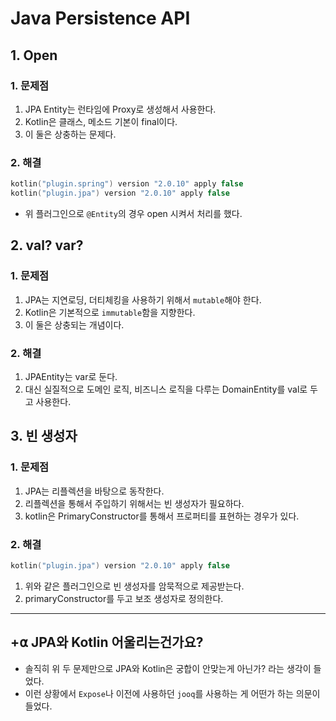 # Java Persistence API

## 1. Open
### 1. 문제점
1. JPA Entity는 런타임에 Proxy로 생성해서 사용한다.
2. Kotlin은 클래스, 메소드 기본이 final이다.
3. 이 둘은 상충하는 문제다.
### 2. 해결
```kotlin
kotlin("plugin.spring") version "2.0.10" apply false
kotlin("plugin.jpa") version "2.0.10" apply false
```
- 위 플러그인으로 `@Entity`의 경우 open 시켜서 처리를 했다.


## 2. val? var?
### 1. 문제점
1. JPA는 지연로딩, 더티체킹을 사용하기 위해서 `mutable`해야 한다.
2. Kotlin은 기본적으로 `immutable`함을 지향한다.
3. 이 둘은 상충되는 개념이다.
### 2. 해결
1. JPAEntity는 var로 둔다.
2. 대신 실질적으로 도메인 로직, 비즈니스 로직을 다루는 DomainEntity를 val로 두고 사용한다.

## 3. 빈 생성자
### 1. 문제점
1. JPA는 리플렉션을 바탕으로 동작한다.
2. 리플렉션을 통해서 주입하기 위해서는 빈 생성자가 필요하다.
3. kotlin은 PrimaryConstructor를 통해서 프로퍼티를 표현하는 경우가 있다.

### 2. 해결
```kotlin
kotlin("plugin.jpa") version "2.0.10" apply false
```
1. 위와 같은 플러그인으로 빈 생성자를 암묵적으로 제공받는다.
2. primaryConstructor를 두고 보조 생성자로 정의한다.

----
## +⍺ JPA와 Kotlin 어울리는건가요?
- 솔직히 위 두 문제만으로 JPA와 Kotlin은 궁합이 안맞는게 아닌가? 라는 생각이 들었다.
- 이런 상황에서 `Expose`나 이전에 사용하던 `jooq`를 사용하는 게 어떤가 하는 의문이 들었다.